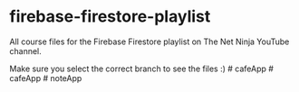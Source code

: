 # firebase-firestore-playlist
All course files for the Firebase Firestore playlist on The Net Ninja YouTube channel. 

Make sure you select the correct branch to see the files :)
#   c a f e A p p  
 #   c a f e A p p  
 #   n o t e A p p  
 